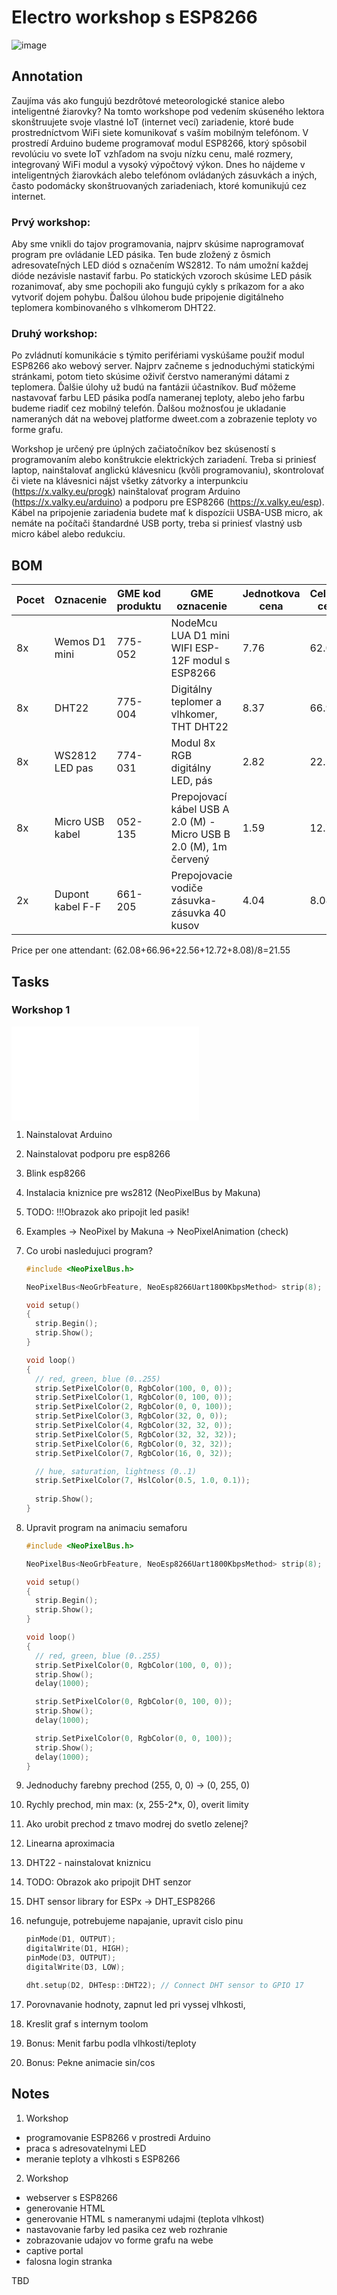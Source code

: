 # Electro workshop s ESP8266

![image](readme.jpg)

## Annotation
Zaujíma vás ako fungujú bezdrôtové meteorologické stanice alebo inteligentné žiarovky? Na tomto workshope pod vedením skúseného lektora skonštruujete svoje vlastné IoT (internet vecí) zariadenie, ktoré bude prostredníctvom WiFi siete komunikovať s vaším mobilným telefónom. 
V prostredí Arduino budeme programovať modul ESP8266, ktorý spôsobil revolúciu vo svete IoT vzhľadom na svoju nízku cenu, malé rozmery, integrovaný WiFi modul a vysoký výpočtový výkon. Dnes ho nájdeme v inteligentných žiarovkách alebo telefónom ovládaných zásuvkách a iných, často podomácky skonštruovaných zariadeniach, ktoré komunikujú cez internet.

### Prvý workshop:
Aby sme vnikli do tajov programovania, najprv skúsime naprogramovať program pre ovládanie LED pásika. Ten bude zložený z ôsmich adresovateľných LED diód s označením WS2812. To nám umožní každej dióde nezávisle nastaviť farbu. Po statických vzoroch skúsime LED pásik rozanimovať, aby sme pochopili ako fungujú cykly s príkazom for a ako vytvoriť dojem pohybu.
Ďalšou úlohou bude pripojenie digitálneho teplomera kombinovaného s vlhkomerom DHT22. 

### Druhý workshop:
Po zvládnutí komunikácie s týmito perifériami vyskúšame použiť modul ESP8266 ako webový server. Najprv začneme s jednoduchými statickými stránkami, potom tieto skúsime oživiť čerstvo nameranými dátami z teplomera. 
Ďalšie úlohy už budú na fantázii účastníkov. Buď môžeme nastavovať farbu LED pásika podľa nameranej teploty, alebo jeho farbu budeme riadiť cez mobilný telefón. Ďalšou možnosťou je ukladanie nameraných dát na webovej platforme dweet.com a zobrazenie teploty vo forme grafu.

Workshop je určený pre úplných začiatočníkov bez skúseností s programovaním alebo konštrukcie elektrických zariadení. Treba si priniesť laptop, nainštalovať anglickú klávesnicu (kvôli programovaniu), skontrolovať či viete na klávesnici nájst všetky zátvorky a interpunkciu (https://x.valky.eu/progk) nainštalovať program Arduino (https://x.valky.eu/arduino) a podporu pre ESP8266 (https://x.valky.eu/esp). Kábel na pripojenie zariadenia budete mať k dispozícii USBA-USB micro, ak nemáte na počítači štandardné USB porty, treba si priniesť vlastný usb micro kábel alebo redukciu.

## BOM

| Pocet | Oznacenie                     | GME kod produktu | GME oznacenie                                         | Jednotkova cena | Celkova cena | Linka         |
|-------|-------------------------------|---------|-----------------------------------------------|-----------------|--------------|---------------|
| 8x    | Wemos D1 mini                 | 775-052 | NodeMcu LUA D1 mini WIFI ESP-12F modul s ESP8266 | 7.76         | 62.08        | https://www.gme.sk/nodemcu-lua-d1-mini-wifi-esp-12f-modul-s-esp8266 |
| 8x    | DHT22                         | 775-004 | Digitálny teplomer a vlhkomer, THT DHT22      | 8.37            | 66.96        | https://www.gme.sk/digitalny-teplomer-a-vlhkomer-s-dht22 |
| 8x    | WS2812 LED pas                | 774-031 | Modul 8x RGB digitálny LED, pás               | 2.82            | 22.56        | https://www.gme.sk/modul-fc101-8x-rgb-digitalny-led-pas |
| 8x    | Micro USB kabel               | 052-135 | Prepojovací kábel USB A 2.0 (M) - Micro USB B 2.0 (M), 1m červený | 1.59 | 12.72 | https://www.gme.sk/prepojovaci-kabel-goobay-usb-2-0-a-m-usb-2-0-micro-m-1m-cerveny |
| 2x    | Dupont kabel F-F              | 661-205 | Prepojovacie vodiče zásuvka-zásuvka 40 kusov  | 4.04            | 8.08         | https://www.gme.sk/propojovaci-vodice-zasuvka-zasuvka-40-kusu |

Price per one attendant: (62.08+66.96+22.56+12.72+8.08)/8=21.55

## Tasks

### Workshop 1
![prezentacia 1](prezentacia1.pdf)

1. Nainstalovat Arduino
2. Nainstalovat podporu pre esp8266
3. Blink esp8266
4. Instalacia kniznice pre ws2812 (NeoPixelBus by Makuna)
5. TODO: !!!Obrazok ako pripojit led pasik!
6. Examples -> NeoPixel by Makuna -> NeoPixelAnimation (check)
7. Co urobi nasledujuci program?

    ```C
    #include <NeoPixelBus.h>

    NeoPixelBus<NeoGrbFeature, NeoEsp8266Uart1800KbpsMethod> strip(8);

    void setup()
    {
      strip.Begin();
      strip.Show();
    }

    void loop()
    {
      // red, green, blue (0..255)
      strip.SetPixelColor(0, RgbColor(100, 0, 0));
      strip.SetPixelColor(1, RgbColor(0, 100, 0));
      strip.SetPixelColor(2, RgbColor(0, 0, 100));
      strip.SetPixelColor(3, RgbColor(32, 0, 0));
      strip.SetPixelColor(4, RgbColor(32, 32, 0));
      strip.SetPixelColor(5, RgbColor(32, 32, 32));
      strip.SetPixelColor(6, RgbColor(0, 32, 32));
      strip.SetPixelColor(7, RgbColor(16, 0, 32));

      // hue, saturation, lightness (0..1)
      strip.SetPixelColor(7, HslColor(0.5, 1.0, 0.1));
      
      strip.Show();
    }

    ```

8. Upravit program na animaciu semaforu

    ```C
    #include <NeoPixelBus.h>

    NeoPixelBus<NeoGrbFeature, NeoEsp8266Uart1800KbpsMethod> strip(8);

    void setup()
    {
      strip.Begin();
      strip.Show();
    }

    void loop()
    {
      // red, green, blue (0..255)
      strip.SetPixelColor(0, RgbColor(100, 0, 0));
      strip.Show();
      delay(1000);

      strip.SetPixelColor(0, RgbColor(0, 100, 0));
      strip.Show();
      delay(1000);

      strip.SetPixelColor(0, RgbColor(0, 0, 100));
      strip.Show();
      delay(1000);
    }
    ```

9. Jednoduchy farebny prechod (255, 0, 0) -> (0, 255, 0)
10. Rychly prechod, min max: (x, 255-2*x, 0), overit limity
11. Ako urobit prechod z tmavo modrej do svetlo zelenej?
12. Linearna aproximacia

13. DHT22 - nainstalovat kniznicu
14. TODO: Obrazok ako pripojit DHT senzor
15. DHT sensor library for ESPx -> DHT_ESP8266
16. nefunguje, potrebujeme napajanie, upravit cislo pinu

    ```C
    pinMode(D1, OUTPUT);
    digitalWrite(D1, HIGH);
    pinMode(D3, OUTPUT);
    digitalWrite(D3, LOW);

    dht.setup(D2, DHTesp::DHT22); // Connect DHT sensor to GPIO 17
    ```

17. Porovnavanie hodnoty, zapnut led pri vyssej vlhkosti,
18. Kreslit graf s internym toolom

19. Bonus: Menit farbu podla vlhkosti/teploty
20. Bonus: Pekne animacie sin/cos

## Notes

1. Workshop
  - programovanie ESP8266 v prostredi Arduino
  - praca s adresovatelnymi LED
  - meranie teploty a vlhkosti s ESP8266
2. Workshop
  - webserver s ESP8266
  - generovanie HTML
  - generovanie HTML s nameranymi udajmi (teplota vlhkost)
  - nastavovanie farby led pasika cez web rozhranie
  - zobrazovanie udajov vo forme grafu na webe
  - captive portal
  - falosna login stranka

TBD
